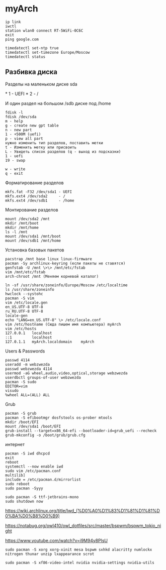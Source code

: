 # myArch

```
ip link  
iwctl
station wlan0 connect RT-5WiFi-0C6C
exit  
ping google.com
```

```
timedatectl set-ntp true  
timedatectl set-timezone Europe/Moscow   
timedatectl status
```

## Разбивка диска

Разделы на маленьком диске sda

\* 1 - UEFI
\* 2 - /

И один раздел на большом /sdb диске под /home

```
fdisk -l  
fdisk /dev/sda  
m - help  
g - create new gpt table  
n - new part  
1 - +500M (uefi)  
p - view all part  
нужно изменить тип разделов, поставить метки  
t - Изменить метку или присвоить  
L - Увидеть список разделов (q - выход из подсказки)  
1 - uefi  
19 - swap  
  
w - write   
q - exit
```

Форматирование разделов

```
mkfs.fat -F32 /dev/sda1 - UEFI  
mkfs.ext4 /dev/sda2     - /  
mkfs.ext4 /dev/sdb1     - /home
```

Монтирование разделов

```
mount /dev/sda2 /mnt  
mkdir /mnt/boot  
mkdir /mnt/home  
ls -l /mnt  
mount /dev/sda1 /mnt/boot  
mount /dev/sdb1 /mnt/home
```

Установка базовых пакетов

```
pacstrap /mnt base linux linux-firmware  
pacman -Sy archlinux-keyring (если пакеты не ставятся)  
genfstab -U /mnt \>\> /mnt/etc/fstab  
vim /mnt/etc/fstab  
arch-chroot /mnt (Меняем корневой каталог)
```

```
ln -sf /usr/share/zoneinfo/Europe/Moscow /etc/localtime  
ls /usr/share/zoneinfo  
hwclock --systohc  
pacman -S vim    
vim /etc/locale.gen  
en_US.UTF-8 UTF-8  
ru_RU.UTF-8 UTF-8  
locale-gen  
echo "LANG=en_US.UTF-8" \> /etc/locale.conf  
vim /etc/hostname (Сюда пишем имя компьютера) myArch  
vim /etc/hosts  
127.0.0.1   localhost  
::1         localhost  
127.0.1.1   myArch.localdomain    myArch
```

Users & Passwords

```
passwd 4114 
useradd -m webzwezda  
passwd webzwezda 4114  
usermod -aG wheel,audio,video,optical,storage webzwezda  
userdbctl groups-of-user webzwezda  
pacman -S sudo  
EDITOR=vim  
visudo  
%wheel ALL=(ALL) ALL
```

Grub

```
pacman -S grub  
pacman -S efibootmgr dosfstools os-prober mtools  
mkdir /boot/EFI  
mount /dev/sda1 /boot/EFI  
grub-install --target=x86_64-efi --bootloader-id=grub_uefi --recheck  
grub-mkconfig -o /boot/grub/grub.cfg
```

интернет

```
pacman -S iwd dhcpcd
exit  
reboot  
systemctl --now enable iwd  
sudo vim /etc/pacman.conf  
multilib]  
include = /etc/pacman.d/mirrorlist  
sudo reboot  
sudo pacman -Syyy  
  
sudo pacman -S ttf-jetbrains-mono  
sudo shutdown now
```

https://wiki.archlinux.org/title/Iwd_(%D0%A0%D1%83%D1%81%D1%81%D0%BA%D0%B8%D0%B9)  
  
https://notabug.org/owl410/owl_dotfiles/src/master/bspwm/bspwm_tokio_night  

https://www.youtube.com/watch?v=i9M94y8PIsU

```
sudo pacman -S xorg xorg-xinit mesa bspwm sxhkd alacritty numlockx nitrogen thunar unzip lxappearance scrot  
```

```
sudo pacman -S xf86-video-intel nvidia nvidia-settings nvidia-utils
